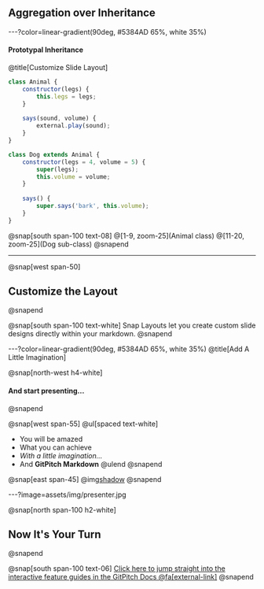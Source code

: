 ## Aggregation over Inheritance

---?color=linear-gradient(90deg, #5384AD 65%, white 35%)

#### Prototypal Inheritance

@title[Customize Slide Layout]


```javascript zoom-20
class Animal {
    constructor(legs) {
        this.legs = legs;
    }
    
    says(sound, volume) {
        external.play(sound);
    }
}

class Dog extends Animal {
    constructor(legs = 4, volume = 5) {
        super(legs);
        this.volume = volume;
    }
    
    says() {
        super.says('bark', this.volume);
    }
}
```

@snap[south span-100 text-08]
@[1-9, zoom-25](Animal class)
@[11-20, zoom-25](Dog sub-class)
@snapend

---

@snap[west span-50]
## Customize the Layout
@snapend

@snap[south span-100 text-white]
Snap Layouts let you create custom slide designs directly within your markdown.
@snapend

---?color=linear-gradient(90deg, #5384AD 65%, white 35%)
@title[Add A Little Imagination]

@snap[north-west h4-white]
#### And start presenting...
@snapend

@snap[west span-55]
@ul[spaced text-white]
- You will be amazed
- What you can achieve
- *With a little imagination...*
- And **GitPitch Markdown**
@ulend
@snapend

@snap[east span-45]
@img[shadow](assets/img/conference.png)
@snapend

---?image=assets/img/presenter.jpg

@snap[north span-100 h2-white]
## Now It's Your Turn
@snapend

@snap[south span-100 text-06]
[Click here to jump straight into the interactive feature guides in the GitPitch Docs @fa[external-link]](https://gitpitch.com/docs/getting-started/tutorial/)
@snapend

